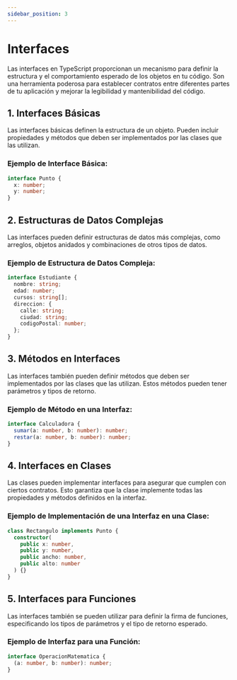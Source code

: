 ```yaml
---
sidebar_position: 3
---
```


# Interfaces

Las interfaces en TypeScript proporcionan un mecanismo para definir la estructura y el comportamiento esperado de los objetos en tu código. Son una herramienta poderosa para establecer contratos entre diferentes partes de tu aplicación y mejorar la legibilidad y mantenibilidad del código.

## 1. Interfaces Básicas

Las interfaces básicas definen la estructura de un objeto. Pueden incluir propiedades y métodos que deben ser implementados por las clases que las utilizan.

### Ejemplo de Interface Básica:

```ts
interface Punto {
  x: number;
  y: number;
}
```

## 2. Estructuras de Datos Complejas

Las interfaces pueden definir estructuras de datos más complejas, como arreglos, objetos anidados y combinaciones de otros tipos de datos.

### Ejemplo de Estructura de Datos Compleja:

```ts
interface Estudiante {
  nombre: string;
  edad: number;
  cursos: string[];
  direccion: {
    calle: string;
    ciudad: string;
    codigoPostal: number;
  };
}
```

## 3. Métodos en Interfaces

Las interfaces también pueden definir métodos que deben ser implementados por las clases que las utilizan. Estos métodos pueden tener parámetros y tipos de retorno.

### Ejemplo de Método en una Interfaz:

```ts
interface Calculadora {
  sumar(a: number, b: number): number;
  restar(a: number, b: number): number;
}
```

## 4. Interfaces en Clases

Las clases pueden implementar interfaces para asegurar que cumplen con ciertos contratos. Esto garantiza que la clase implemente todas las propiedades y métodos definidos en la interfaz.

### Ejemplo de Implementación de una Interfaz en una Clase:

```ts
class Rectangulo implements Punto {
  constructor(
    public x: number,
    public y: number,
    public ancho: number,
    public alto: number
  ) {}
}
```

## 5. Interfaces para Funciones

Las interfaces también se pueden utilizar para definir la firma de funciones, especificando los tipos de parámetros y el tipo de retorno esperado.

### Ejemplo de Interfaz para una Función:

```ts
interface OperacionMatematica {
  (a: number, b: number): number;
}
```
